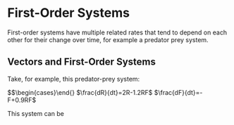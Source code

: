 # First-Order Systems

First-order systems have multiple related rates that tend to depend on each other for their change over time, for example a predator prey system.

## Vectors and First-Order Systems

Take, for example, this predator-prey system:


$$\begin{cases}\end{}
$\frac{dR}{dt}=2R-1.2RF$
$\frac{dF}{dt}=-F+0.9RF$

This system can be 